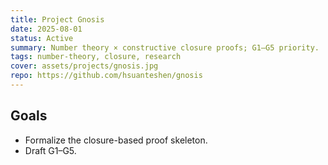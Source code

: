 ```yaml
---
title: Project Gnosis
date: 2025-08-01
status: Active
summary: Number theory × constructive closure proofs; G1–G5 priority.
tags: number-theory, closure, research
cover: assets/projects/gnosis.jpg
repo: https://github.com/hsuanteshen/gnosis
---
```


## Goals
- Formalize the closure-based proof skeleton.
- Draft G1–G5.

